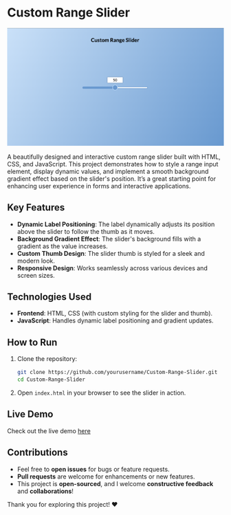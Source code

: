 # Custom Range Slider

![project screenshot](image-1.png)

A beautifully designed and interactive custom range slider built with HTML, CSS, and JavaScript. This project demonstrates how to style a range input element, display dynamic values, and implement a smooth background gradient effect based on the slider's position. It’s a great starting point for enhancing user experience in forms and interactive applications.

## Key Features
- **Dynamic Label Positioning**: The label dynamically adjusts its position above the slider to follow the thumb as it moves.
- **Background Gradient Effect**: The slider's background fills with a gradient as the value increases.
- **Custom Thumb Design**: The slider thumb is styled for a sleek and modern look.
- **Responsive Design**: Works seamlessly across various devices and screen sizes.

## Technologies Used
- **Frontend**: HTML, CSS (with custom styling for the slider and thumb).
- **JavaScript**: Handles dynamic label positioning and gradient updates.

## How to Run
1. Clone the repository:
   ```bash
   git clone https://github.com/yourusername/Custom-Range-Slider.git
   cd Custom-Range-Slider
   ```
2. Open `index.html` in your browser to see the slider in action.

## Live Demo
Check out the live demo [here](https://chrisroland.github.io/Custom-Range-Slider/)

## Contributions
- Feel free to **open issues** for bugs or feature requests.
- **Pull requests** are welcome for enhancements or new features.
- This project is **open-sourced**, and I welcome **constructive feedback** and **collaborations**!

Thank you for exploring this project! ❤️